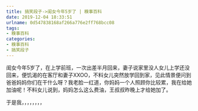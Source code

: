 ```yaml
---
title: 搞笑段子->闺女今年5岁了 | 糗事百科
date: 2019-12-04 18:33:51
urlname: 0d547838168af266a776e2ff768bcc08
tags: 
- 糗事百科
categories:
- 糗事百科
- 搞笑段子
---
```

闺女今年5岁了，在上学前班，一次出差半月回来，妻子说家里没人女儿上学还没回来，便饥渴的在客厅和妻子XXOO，不料女儿突然放学回到家，见此情景便问到 爸爸妈妈你们在干什么呀？我老脸一红道，你妈妈一个人照顾你比较累，我在给她加油呢！不料女儿说到，妈妈怎么这么费油，王叔叔昨晚上才给她加了。

于是我，，，，，，，，


